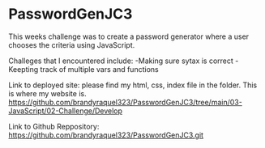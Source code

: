 # PasswordGenJC3

This weeks challenge was to create a password generator where a user chooses the criteria using JavaScript. 

Challeges that I encountered include:
-Making sure sytax is correct
-Keepting track of multiple vars and functions




Link to deployed site: please find my html, css, index file in the folder. This is where my website is. https://github.com/brandyraquel323/PasswordGenJC3/tree/main/03-JavaScript/02-Challenge/Develop

Link to Github Reppository: https://github.com/brandyraquel323/PasswordGenJC3.git

